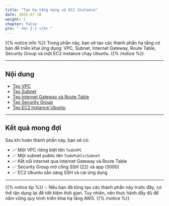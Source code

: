 ```yaml
---
title: "Tạo hạ tầng mạng và EC2 Instance"
date: 2025-07-10
weight: 1
chapter: false
pre: " <b> 2.1 </b> "
---
```


{{% notice info %}}
Trong phần này, bạn sẽ tạo các thành phần hạ tầng cơ bản để triển khai ứng dụng: VPC, Subnet, Internet Gateway, Route Table, Security Group và một EC2 instance chạy Ubuntu.
{{% /notice %}}

---

## Nội dung

- [Tạo VPC](/2-prerequisite/2.1-createec2/2.1.1-createvpc/)
- [Tạo Subnet](/2-prerequisite/2.1-createec2/2.1.2-createpublicsubnet/)
- [Tạo Internet Gateway và Route Table](/2-prerequisite/2.1-createec2/2.1.3-create-igw-rtb/)
- [Tạo Security Group](/2-prerequisite/2.1-createec2/2.1.4-create-security-group/)
- [Tạo EC2 Instance Ubuntu](/2-prerequisite/2.1-createec2/2.1.5-create-ec2-ubuntu/)

---

## Kết quả mong đợi

Sau khi hoàn thành phần này, bạn sẽ có:

- ✅ Một VPC riêng biệt tên `TodoVPC`
- ✅ Một subnet public tên `TodoPublicSubnet`
- ✅ Kết nối internet qua Internet Gateway và Route Table
- ✅ Security Group mở cổng SSH (22) và app (3000)
- ✅ EC2 Ubuntu sẵn sàng SSH và cài ứng dụng

---

{{% notice tip %}}
💡 Nếu bạn đã từng tạo các thành phần này trước đây, có thể tận dụng lại để tiết kiệm thời gian. Tuy nhiên, nên thực hành đầy đủ để nắm vững quy trình triển khai hạ tầng AWS.
{{% /notice %}}
